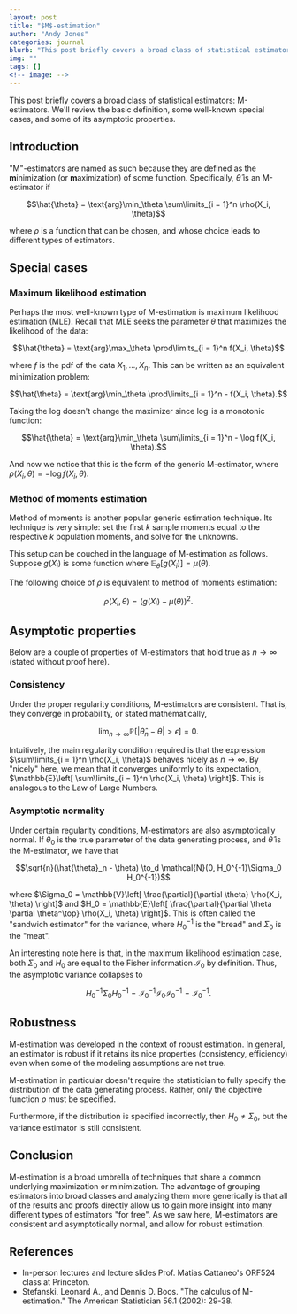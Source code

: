 ```yaml
---
layout: post
title: "$M$-estimation"
author: "Andy Jones"
categories: journal
blurb: "This post briefly covers a broad class of statistical estimators: M-estimators. We'll review the basic definition, some well-known special cases, and some of its asymptotic properties."
img: ""
tags: []
<!-- image: -->
---
```




This post briefly covers a broad class of statistical estimators: M-estimators. We'll review the basic definition, some well-known special cases, and some of its asymptotic properties.

## Introduction

"M"-estimators are named as such because they are defined as the **m**inimization (or **m**aximization) of some function. Specifically, $\hat{\theta}$ is an M-estimator if

$$\hat{\theta} = \text{arg}\min_\theta \sum\limits_{i = 1}^n \rho(X_i, \theta)$$

where $\rho$ is a function that can be chosen, and whose choice leads to different types of estimators.

## Special cases

### Maximum likelihood estimation

Perhaps the most well-known type of M-estimation is maximum likelihood estimation (MLE). Recall that MLE seeks the parameter $\theta$ that maximizes the likelihood of the data:

$$\hat{\theta} = \text{arg}\max_\theta \prod\limits_{i = 1}^n f(X_i, \theta)$$

where $f$ is the pdf of the data $X_1, \dots, X_n$. This can be written as an equivalent minimization problem:

$$\hat{\theta} = \text{arg}\min_\theta \prod\limits_{i = 1}^n - f(X_i, \theta).$$

Taking the log doesn't change the maximizer since $\log$ is a monotonic function:

$$\hat{\theta} = \text{arg}\min_\theta \sum\limits_{i = 1}^n - \log f(X_i, \theta).$$

And now we notice that this is the form of the generic M-estimator, where $\rho(X_i, \theta) = -\log f(X_i, \theta)$.

### Method of moments estimation

Method of moments is another popular generic estimation technique. Its technique is very simple: set the first $k$ sample moments equal to the respective $k$ population moments, and solve for the unknowns.

This setup can be couched in the language of M-estimation as follows. Suppose $g(X_i)$ is some function where $\mathbb{E}_\theta[g(X_i)] = \mu(\theta)$. 

The following choice of $\rho$ is equivalent to method of moments estimation:

$$\rho(X_i, \theta) = (g(X_i) - \mu(\theta))^2.$$

## Asymptotic properties

Below are a couple of properties of M-estimators that hold true as $n \to \infty$ (stated without proof here).

### Consistency

Under the proper regularity conditions, M-estimators are consistent. That is, they converge in probability, or stated mathematically,

$$\lim_{n \to \infty} \mathbb{P}[|\hat{\theta}_n - \theta| > \epsilon] = 0.$$

Intuitively, the main regularity condition required is that the expression $\sum\limits_{i = 1}^n \rho(X_i, \theta)$ behaves nicely as $n \to \infty$. By "nicely" here, we mean that it converges uniformly to its expectation, $\mathbb{E}\left[ \sum\limits_{i = 1}^n \rho(X_i, \theta) \right]$. This is analogous to the Law of Large Numbers.

### Asymptotic normality

Under certain regularity conditions, M-estimators are also asymptotically normal. If $\theta_0$ is the true parameter of the data generating process, and $\hat{\theta}$ is the M-estimator, we have that

$$\sqrt{n}(\hat{\theta}_n - \theta) \to_d \mathcal{N}(0, H_0^{-1}\Sigma_0 H_0^{-1})$$

where $\Sigma_0 = \mathbb{V}\left[ \frac{\partial}{\partial \theta} \rho(X_i, \theta) \right]$ and $H_0 = \mathbb{E}\left[ \frac{\partial}{\partial \theta \partial \theta^\top} \rho(X_i, \theta) \right]$. This is often called the "sandwich estimator" for the variance, where $H_0^{-1}$ is the "bread" and $\Sigma_0$ is the "meat".

An interesting note here is that, in the maximum likelihood estimation case, both $\Sigma_0$ and $H_0$ are equal to the Fisher information $\mathcal{I}_0$ by definition. Thus, the asymptotic variance collapses to

$$H_0^{-1}\Sigma_0 H_0^{-1} = \mathcal{I}_0^{-1} \mathcal{I}_0 \mathcal{I}_0^{-1} = \mathcal{I}_0^{-1}.$$

## Robustness

M-estimation was developed in the context of robust estimation. In general, an estimator is robust if it retains its nice properties (consistency, efficiency) even when some of the modeling assumptions are not true.

M-estimation in particular doesn't require the statistician to fully specify the distribution of the data generating process. Rather, only the objective function $\rho$ must be specified.

Furthermore, if the distribution is specified incorrectly, then $H_0 \neq \Sigma_0$, but the variance estimator is still consistent.

## Conclusion

M-estimation is a broad umbrella of techniques that share a common underlying maximization or minimization. The advantage of grouping estimators into broad classes and analyzing them more generically is that all of the results and proofs directly allow us to gain more insight into many different types of estimators "for free". As we saw here, M-estimators are consistent and asymptotically normal, and allow for robust estimation.


## References

- In-person lectures and lecture slides Prof. Matias Cattaneo's ORF524 class at Princeton.
- Stefanski, Leonard A., and Dennis D. Boos. "The calculus of M-estimation." The American Statistician 56.1 (2002): 29-38.


